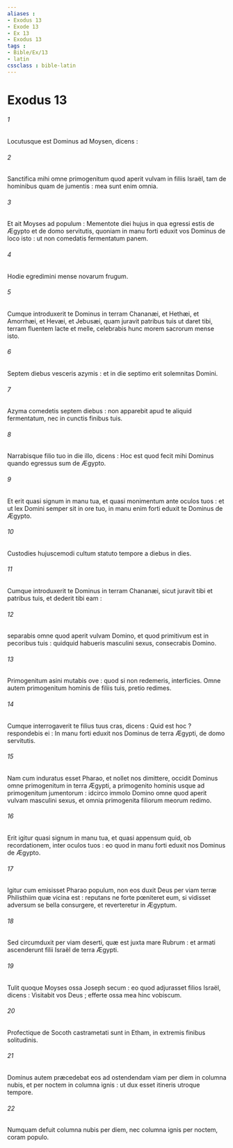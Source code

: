 ```yaml
---
aliases : 
- Exodus 13
- Exode 13
- Ex 13
- Exodus 13
tags : 
- Bible/Ex/13
- latin
cssclass : bible-latin
---
```


# Exodus 13

###### 1
Locutusque est Dominus ad Moysen, dicens :
###### 2
Sanctifica mihi omne primogenitum quod aperit vulvam in filiis Israël, tam de hominibus quam de jumentis : mea sunt enim omnia.
###### 3
Et ait Moyses ad populum : Mementote diei hujus in qua egressi estis de Ægypto et de domo servitutis, quoniam in manu forti eduxit vos Dominus de loco isto : ut non comedatis fermentatum panem.
###### 4
Hodie egredimini mense novarum frugum.
###### 5
Cumque introduxerit te Dominus in terram Chananæi, et Hethæi, et Amorrhæi, et Hevæi, et Jebusæi, quam juravit patribus tuis ut daret tibi, terram fluentem lacte et melle, celebrabis hunc morem sacrorum mense isto.
###### 6
Septem diebus vesceris azymis : et in die septimo erit solemnitas Domini.
###### 7
Azyma comedetis septem diebus : non apparebit apud te aliquid fermentatum, nec in cunctis finibus tuis.
###### 8
Narrabisque filio tuo in die illo, dicens : Hoc est quod fecit mihi Dominus quando egressus sum de Ægypto.
###### 9
Et erit quasi signum in manu tua, et quasi monimentum ante oculos tuos : et ut lex Domini semper sit in ore tuo, in manu enim forti eduxit te Dominus de Ægypto.
###### 10
Custodies hujuscemodi cultum statuto tempore a diebus in dies.
###### 11
Cumque introduxerit te Dominus in terram Chananæi, sicut juravit tibi et patribus tuis, et dederit tibi eam :
###### 12
separabis omne quod aperit vulvam Domino, et quod primitivum est in pecoribus tuis : quidquid habueris masculini sexus, consecrabis Domino.
###### 13
Primogenitum asini mutabis ove : quod si non redemeris, interficies. Omne autem primogenitum hominis de filiis tuis, pretio redimes.
###### 14
Cumque interrogaverit te filius tuus cras, dicens : Quid est hoc ? respondebis ei : In manu forti eduxit nos Dominus de terra Ægypti, de domo servitutis.
###### 15
Nam cum induratus esset Pharao, et nollet nos dimittere, occidit Dominus omne primogenitum in terra Ægypti, a primogenito hominis usque ad primogenitum jumentorum : idcirco immolo Domino omne quod aperit vulvam masculini sexus, et omnia primogenita filiorum meorum redimo.
###### 16
Erit igitur quasi signum in manu tua, et quasi appensum quid, ob recordationem, inter oculos tuos : eo quod in manu forti eduxit nos Dominus de Ægypto.
###### 17
Igitur cum emisisset Pharao populum, non eos duxit Deus per viam terræ Philisthiim quæ vicina est : reputans ne forte pœniteret eum, si vidisset adversum se bella consurgere, et reverteretur in Ægyptum.
###### 18
Sed circumduxit per viam deserti, quæ est juxta mare Rubrum : et armati ascenderunt filii Israël de terra Ægypti.
###### 19
Tulit quoque Moyses ossa Joseph secum : eo quod adjurasset filios Israël, dicens : Visitabit vos Deus ; efferte ossa mea hinc vobiscum.
###### 20
Profectique de Socoth castrametati sunt in Etham, in extremis finibus solitudinis.
###### 21
Dominus autem præcedebat eos ad ostendendam viam per diem in columna nubis, et per noctem in columna ignis : ut dux esset itineris utroque tempore.
###### 22
Numquam defuit columna nubis per diem, nec columna ignis per noctem, coram populo.
